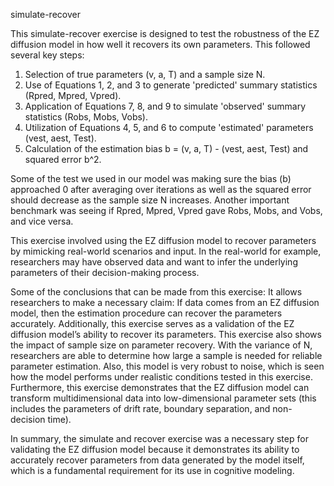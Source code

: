 simulate-recover

This simulate-recover exercise is designed to test the robustness of the EZ diffusion model in how well it recovers its own parameters. This followed several key steps:

1. Selection of true parameters (v, a, T) and a sample size N.
2. Use of Equations 1, 2, and 3 to generate 'predicted' summary statistics (Rpred, Mpred, Vpred).
3. Application of Equations 7, 8, and 9 to simulate 'observed' summary statistics (Robs, Mobs, Vobs).
4. Utilization of Equations 4, 5, and 6 to compute 'estimated' parameters (vest, aest, Test).
5. Calculation of the estimation bias b = (v, a, T) - (vest, aest, Test) and squared error b^2.

Some of the test we used in our model was making sure the bias (b) approached 0 after averaging over iterations as well as the squared error should decrease as the sample size N increases. Another important benchmark was seeing if Rpred, Mpred, Vpred gave Robs, Mobs, and Vobs, and vice versa. 

This exercise involved using the EZ diffusion model to recover parameters by mimicking real-world scenarios and input. In the real-world for example, researchers may have observed data and want to infer the underlying parameters of their decision-making process. 

Some of the conclusions that can be made from this exercise: It allows researchers to make a necessary claim: If data comes from an EZ diffusion model, then the estimation procedure can recover the parameters accurately. Additionally, this exercise serves as a validation of the EZ diffusion model’s ability to recover its parameters. This exercise also shows the impact of sample size on parameter recovery. With the variance of N, researchers are able to determine how large a sample is needed for reliable parameter estimation. Also, this model is very robust to noise, which is seen how the model performs under realistic conditions tested in this exercise. Furthermore, this exercise demonstrates that the EZ diffusion model can transform multidimensional data into low-dimensional parameter sets (this includes the parameters of drift rate, boundary separation, and non-decision time). 

In summary, the simulate and recover exercise was a necessary step for validating the EZ diffusion model because it demonstrates its ability to accurately recover parameters from data generated by the model itself, which is a fundamental requirement for its use in cognitive modeling.

